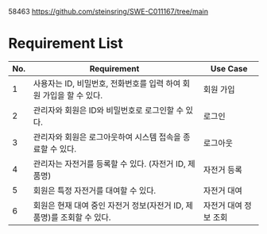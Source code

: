 58463
https://github.com/steinsring/SWE-C011167/tree/main

# Requirement List

| No. | Requirement                                                                 | Use Case                  |
|-----|-----------------------------------------------------------------------------|---------------------------|
| 1   | 사용자는 ID, 비밀번호, 전화번호를 입력 하여 회원 가입을 할 수 있다.| 회원 가입|
| 2   | 관리자와 회원은 ID와 비밀번호로 로그인할 수 있다.| 로그인|
| 3   | 관리자와 회원은 로그아웃하여 시스템 접속을 종료할 수 있다.| 로그아웃|
| 4  | 관리자는 자전거를 등록할 수 있다. (자전거 ID, 제품명)| 자전거 등록|
| 5  | 회원은 특정 자전거를 대여할 수 있다.| 자전거 대여|
| 6  | 회원은 현재 대여 중인 자전거 정보(자전거 ID, 제품명)를 조회할 수 있다. | 자전거 대여 정보 조회|